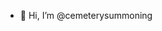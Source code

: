 - 👋 Hi, I’m @cemeterysummoning

<!---
cemeterysummoning/cemeterysummoning is a ✨ special ✨ repository because its `README.md` (this file) appears on your GitHub profile.
You can click the Preview link to take a look at your changes.
--->

